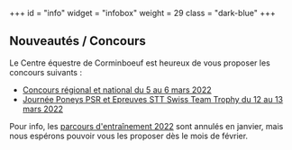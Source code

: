 +++
id = "info"
widget = "infobox"
weight = 29
class = "dark-blue"
+++
## Nouveautés / Concours

Le Centre équestre de Corminboeuf est heureux de vous proposer les concours suivants :

- [Concours régional et national du 5 au 6 mars 2022](/concours/2022/2022-03-05/)
- [Journée Poneys PSR et Epreuves STT Swiss Team Trophy du 12 au 13 mars 2022](/concours/2022/2022-03-12/)

Pour info, les [parcours d'entraînement 2022](/concours/2022/entrainements/) sont annulés en janvier, mais nous
espérons pouvoir vous les proposer dès le mois de février.